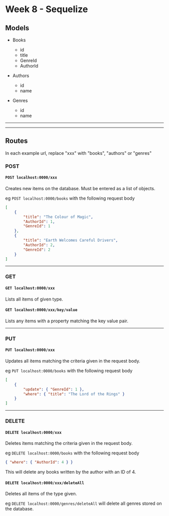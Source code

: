 # Week 8 - Sequelize

## Models

- Books
  - id
  - title
  - GenreId
  - AuthorId

- Authors
  - id
  - name

- Genres
  - id
  - name
---
---
## Routes

In each example url, replace "xxx" with "books", "authors" or "genres"

### POST

#### `POST localhost:0000/xxx`
Creates new items on the database. Must be entered as a list of objects.

eg `POST localhost:0000/books` with the following request body
``` json
[
    {
        "title": "The Colour of Magic",
        "AuthorId": 1,
        "GenreId": 1
    },
    {
        "title": "Earth Welcomes Careful Drivers",
        "AuthorId": 2,
        "GenreId": 2
    }
]
```
---
### GET

#### `GET localhost:0000/xxx`
Lists all items of given type.

#### `GET localhost:0000/xxx/key/value`
Lists any items with a property matching the key value pair.

---
### PUT
#### `PUT localhost:0000/xxx`
Updates all items matching the criteria given in the request body.

eg `PUT localhost:0000/books` with the following request body

``` json
[
    {
        "update": { "GenreId": 1 },
        "where": { "title": "The Lord of the Rings" }
    }
]
```
--- 
### DELETE
#### `DELETE localhost:0000/xxx`
Deletes items matching the criteria given in the request body.

eg `DELETE localhost:0000/books` with the following request body

``` json
{ "where": { "AuthorId": 4 } }
```

This will delete any books written by the author with an ID of 4.

#### `DELETE localhost:0000/xxx/deleteAll`
Deletes all items of the type given.

eg `DELETE localhost:0000/genres/deleteAll` will delete all genres stored on the database.